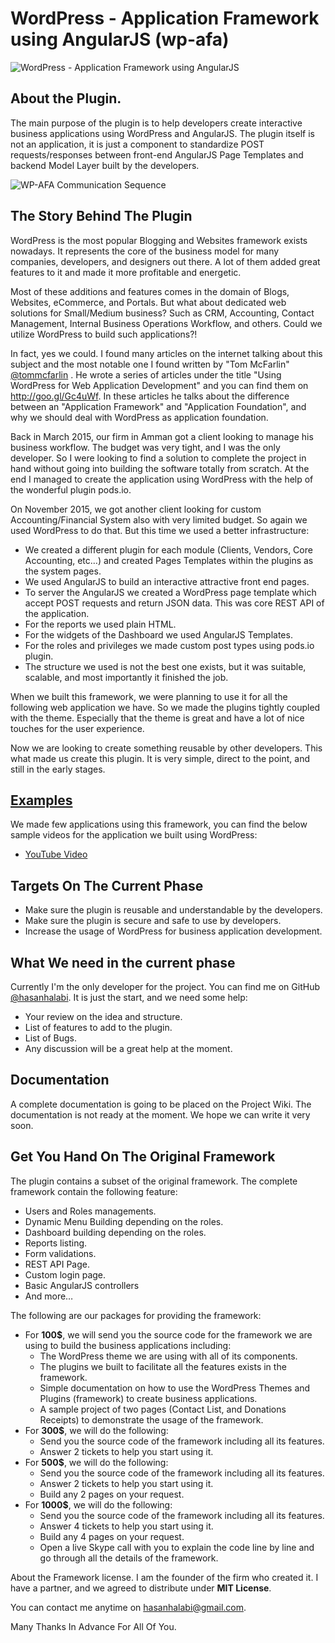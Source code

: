 # WordPress - Application Framework using AngularJS (wp-afa)

![WordPress - Application Framework using AngularJS](http://hasanhalabi.github.io/wpafa.github.io/images/Logo.png)

## About the Plugin.

The main purpose of the plugin is to help developers create interactive business applications using WordPress and AngularJS. The plugin itself is not an application, it is just a component to standardize POST requests/responses between front-end AngularJS Page Templates and backend Model Layer built by the developers.

![WP-AFA   Communication Sequence](http://hasanhalabi.github.io/wpafa.github.io/images/wp-afa.jpg)
## The Story Behind The Plugin

WordPress is the most popular Blogging and Websites framework exists nowadays. It represents the core of the business model for many companies, developers, and designers out there. A lot of them added great features to it and made it more profitable and energetic.

Most of these additions and features comes in the domain of Blogs, Websites, eCommerce, and Portals. But what about dedicated web solutions for Small/Medium business? Such as CRM, Accounting, Contact Management, Internal Business Operations Workflow, and others. Could we utilize WordPress to build such applications?!

In fact, yes we could. I found many articles on the internet talking about this subject and the most notable one I found written by "Tom McFarlin" [@tommcfarlin](https://twitter.com/tommcfarlin) . He wrote a series of articles under the title "Using WordPress for Web Application Development" and you can find them on http://goo.gl/Gc4uWf. In these articles he talks about the difference between an "Application Framework" and "Application Foundation", and why we should deal with WordPress as application foundation.

Back in March 2015, our firm in Amman got a client looking to manage his business workflow. The budget was very tight, and I was the only developer. So I were looking to find a solution to complete the project in hand without going into building the software totally from scratch. At the end I managed to create the application using WordPress with the help of the wonderful plugin pods.io.

On November 2015, we got another client looking for custom Accounting/Financial System also with very limited budget. So again we used WordPress to do that. But this time we used a better infrastructure:

* We created a different plugin for each module (Clients, Vendors, Core Accounting, etc…) and created Pages Templates within the plugins as the system pages.
* We used AngularJS to build an interactive attractive front end pages.
* To server the AngularJS we created a WordPress page template which accept POST requests and return JSON data. This was core REST API of the application.
* For the reports we used plain HTML.
* For the widgets of the Dashboard we used AngularJS Templates.
* For the roles and privileges we made custom post types using pods.io plugin.
* The structure we used is not the best one exists, but it was suitable, scalable, and most importantly it finished the job.

When we built this framework, we were planning to use it for all the following web application we have. So we made the plugins tightly coupled with the theme. Especially that the theme is great and have a lot of nice touches for the user experience.

Now we are looking to create something reusable by other developers. This what made us create this plugin. It is very simple, direct to the point, and still in the early stages.

## [Examples](https://www.youtube.com/watch?v=FXYZP_qEVlM)

We made few applications using this framework, you can find the below sample videos for the application we built using WordPress:

* [YouTube Video](https://www.youtube.com/watch?v=FXYZP_qEVlM)

## Targets On The Current Phase

* Make sure the plugin is reusable and understandable by the developers.
* Make sure the plugin is secure and safe to use by developers.
* Increase the usage of WordPress for business application development.


## What We need in the current phase

Currently I'm the only developer for the project. You can find me on GitHub [@hasanhalabi](https://github.com/hasanhalabi/). It is just the start, and we need some help:

* Your review on the idea and structure.
* List of features to add to the plugin.
* List of Bugs.
* Any discussion will be a great help at the moment.

## Documentation

A complete documentation is going to be placed on the Project Wiki. The documentation is not ready at the moment. We hope we can write it very soon.

## Get You Hand On The Original Framework

The plugin contains a subset of the original framework. The complete framework contain the following feature:

 * Users and Roles managements.
 * Dynamic Menu Building depending on the roles.
 * Dashboard building depending on the roles.
 * Reports listing.
 * Form validations.
 * REST API Page.
 * Custom login page.
 * Basic AngularJS controllers
 * And more…

The following are our packages for providing the framework:

* For **100$**, we will send you the source code for the framework we are using to build the business applications including:
  * The WordPress theme we are using with all of its components.
  * The plugins we built to facilitate all the features exists in the framework.
  * Simple documentation on how to use the WordPress Themes and Plugins (framework) to create business applications.
  * A sample project of two pages (Contact List, and Donations Receipts) to demonstrate the usage of the framework.
* For **300$**, we will do the following:
  * Send you the source code of the framework including all its features.
  * Answer 2 tickets to help you start using it.
* For **500$**, we will do the following:
  * Send you the source code of the framework including all its features.
  * Answer 2 tickets to help you start using it.
  * Build any 2 pages on your request.
* For **1000$**, we will do the following:
  * Send you the source code of the framework including all its features.
  * Answer 4 tickets to help you start using it.
  * Build any 4 pages on your request.
  * Open a live Skype call with you to explain the code line by line and go through all the details of the framework.

About the Framework license. I am the founder of the firm who created it. I have a partner, and we agreed to distribute under **MIT License**.

You can contact me anytime on [hasanhalabi@gmail.com](mailto:hasanhalabi@gmail.com).

Many Thanks In Advance For All Of You.
